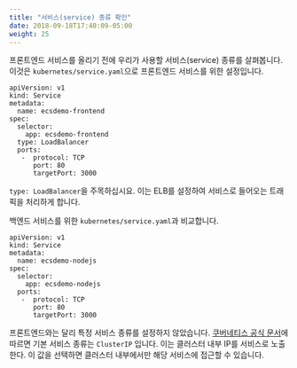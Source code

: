 ```yaml
---
title: "서비스(service) 종류 확인"
date: 2018-09-18T17:40:09-05:00
weight: 25
---
```


프론트엔드 서비스를 올리기 전에 
우리가 사용할 서비스(service) 종류를 살펴봅니다.
이것은 `kubernetes/service.yaml`으로 프론트엔드 서비스를 위한 설정입니다.
```
apiVersion: v1
kind: Service
metadata:
  name: ecsdemo-frontend
spec:
  selector:
    app: ecsdemo-frontend
  type: LoadBalancer
  ports:
   -  protocol: TCP
      port: 80
      targetPort: 3000
```
`type: LoadBalancer`을 주목하십시요. 이는 ELB를 설정하여 서비스로 들어오는 
트래픽을 처리하게 합니다.

백엔드 서비스를 위한 `kubernetes/service.yaml`과 비교합니다.
```
apiVersion: v1
kind: Service
metadata:
  name: ecsdemo-nodejs
spec:
  selector:
    app: ecsdemo-nodejs
  ports:
   -  protocol: TCP
      port: 80
      targetPort: 3000
```
프론트엔드와는 달리 특정 서비스 종류를 설정하지 않았습니다. 
[쿠버네티스 공식 문서](https://kubernetes.io/docs/concepts/services-networking/service/#publishing-services-service-types)에 따르면 기본 서비스 종류는 `ClusterIP` 입니다. 
이는 클러스터 내부 IP를 서비스로 노출한다. 이 값을 선택하면 클러스터 내부에서만 해당 서비스에 접근할 수 있습니다.
